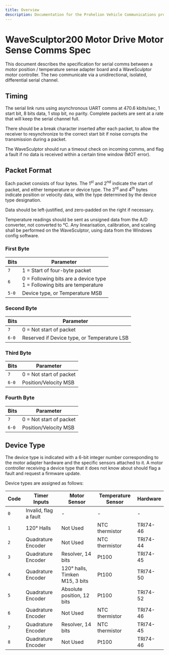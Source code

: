 ```yaml
---
title: Overview
description: Documentation for the Prohelion Vehicle Communications protocol
---
```


# WaveSculptor200 Motor Drive Motor Sense Comms Spec

This document describes the specification for serial comms between a motor position / temperature sense adapter board and a WaveSculptor motor controller.  The two communicate via a unidirectional, isolated, differential serial channel.

## Timing

The serial link runs using asynchronous UART comms at 470.6 kbits/sec, 1 start bit, 8 bits data, 1 stop bit, no parity.  Complete packets are sent at a rate that will keep the serial channel full.  

There should be a break character inserted after each packet, to allow the receiver to resynchronize to the correct start bit if noise corrupts the transmission during a packet.

The WaveSculptor should run a timeout check on incoming comms, and flag a fault if no data is received within a certain time window (MOT error).

## Packet Format


Each packet consists of four bytes.  The 1<sup>st</sup> and 2<sup>nd</sup> indicate the start of packet, and either temperature or device type.  The 3<sup>rd</sup> and 4<sup>th</sup> bytes indicate position or velocity data, with the type determined by the device type designation.

Data should be left-justified, and zero-padded on the right if necessary.

Temperature readings should be sent as unsigned data from the A/D converter, not converted to °C.  Any linearisation, calibration, and scaling shall be performed on the WaveSculptor, using data from the Windows config software.

### First Byte 

| Bits  | Parameter                                                                  |
|-------|----------------------------------------------------------------------------|
| `7`   | 1 = Start of four-byte packet                                              |
| `6`   | 0 = Following bits are a device type<br>1 = Following bits are temperature |
| `5-0` | Device type, or Temperature MSB                                            |

### Second Byte

| Bits  | Parameter                                   |
|-------|---------------------------------------------|
| `7`   | 0 = Not start of packet                     |
| `6-0` | Reserved if Device type, or Temperature LSB |

### Third Byte

| Bits  | Parameter               |  
|-------|-------------------------|
| `7`   | 0 = Not start of packet |
| `6-0` | Position/Velocity MSB   |

### Fourth Byte 

| Bits  | Parameter               |    
|-------|-------------------------|
| `7`   | 0 = Not start of packet |
| `6-0` | Position/Velocity MSB   |

## Device Type

The device type is indicated with a 6-bit integer number corresponding to the motor adapter hardware and the specific sensors attached to it.  A motor controller receiving a device type that it does not know about should flag a fault and request a firmware update.

Device types are assigned as follows:

| Code | Timer Inputs          | Motor Sensor                   | Temperature Sensor | Hardware |
|------|-----------------------|--------------------------------|--------------------|----------|
| `0`  | Invalid, flag a fault | -                              | -                  | -        |
| `1`  | 120° Halls            | Not Used                       | NTC thermistor     | TRI74-46 |
| `2`  | Quadrature Encoder    | Not Used                       | NTC thermistor     | TRI74-44 |
| `3`  | Quadrature Encoder    | Resolver, 14 bits              | Pt100              | TRI74-45 |
| `4`  | Quadrature Encoder    | 120° halls, Timken M15, 3 bits | Pt100              | TRI74-50 |
| `5`  | Quadrature Encoder    | Absolute position, 12 bits     | Pt100              | TRI74-52 |
| `6`  | Quadrature Encoder    | Not Used                       | NTC thermistor     | TRI74-46 |
| `7`  | Quadrature Encoder    | Resolver, 14 bits              | NTC thermistor     | TRI74-45 |
| `8`  | Quadrature Encoder    | Not Used                       | Pt100              | TRI74-46 |
